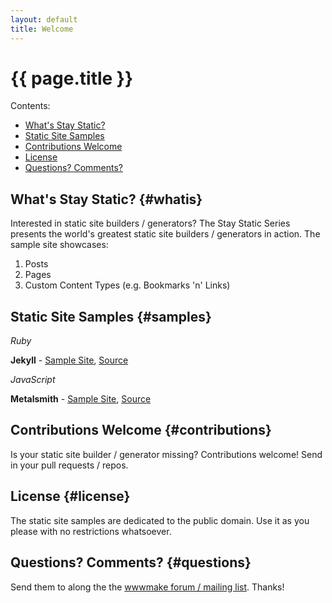 ```yaml
---
layout: default
title: Welcome
---
```


# {{ page.title }}


<div class="toc" markdown="1">
Contents:

* [What's Stay Static?](#whatis)
* [Static Site Samples](#samples)
* [Contributions Welcome](#contributions)
* [License](#license)
* [Questions? Comments?](#questions)
</div>


## What's Stay Static?  {#whatis}

Interested in static site builders / generators?
The Stay Static Series presents the world's greatest static site builders / generators in action.
The sample site showcases:
    
1. Posts
2. Pages
3. Custom Content Types (e.g. Bookmarks 'n' Links)


## Static Site Samples  {#samples}

_Ruby_

**Jekyll** - [Sample Site](http://staystatic.github.io/sites/jekyll), [Source](https://github.com/staystatic/jekyll)

_JavaScript_

**Metalsmith** - [Sample Site](http://staystatic.github.io/sites/metalsmith), [Source](https://github.com/staystatic/metalsmith)


## Contributions Welcome  {#contributions}

Is your static site builder / generator missing? Contributions welcome!
Send in your pull requests / repos.


## License  {#license}

The static site samples are dedicated to the public domain. 
Use it as you please with no restrictions whatsoever.


## Questions? Comments?   {#questions}

Send them to along the the [wwwmake forum / mailing list](http://groups.google.com/group/wwwmake). Thanks!

